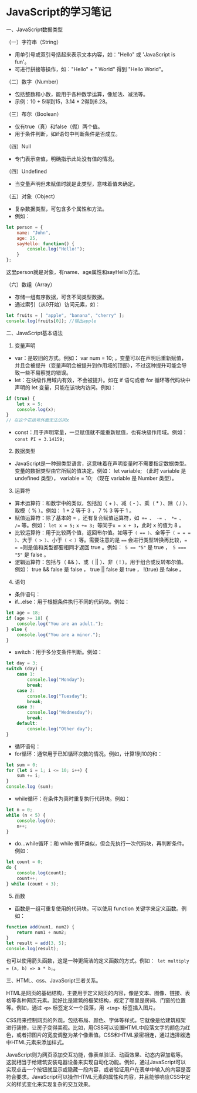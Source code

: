 # JavaScript的学习笔记

一、JavaScript数据类型

（一）字符串（String）

- 用单引号或双引号括起来表示文本内容，如："Hello" 或 'JavaScript is fun'。
- 可进行拼接等操作，如："Hello" + " World" 得到 "Hello World"。

（二）数字（Number）

- 包括整数和小数，能用于各种数学运算，像加法、减法等。
- 示例：10 + 5得到15，3.14 * 2得到6.28。

（三）布尔（Boolean）

- 仅有true（真）和false（假）两个值。
- 用于条件判断，如if语句中判断条件是否成立。

（四）Null

- 专门表示空值，明确指示此处没有值的情况。

（四）Undefined

- 当变量声明但未赋值时就是此类型，意味着值未确定。

（五）对象（Object）

- 复杂数据类型，可包含多个属性和方法。
- 例如：

``` javascript
let person = {
    name: "John",
    age: 25,
    sayHello: function() {
        console.log("Hello!");
    }
};
```


这里person就是对象，有name、age属性和sayHello方法。

（六）数组（Array）

- 存储一组有序数据，可含不同类型数据。
- 通过索引（从0开始）访问元素，如：

```javascript
let fruits = [ "apple", "banana", "cherry" ];
console.log(fruits[0]); //输出apple
```

二、JavaScript基本语法

1. 变量声明

- var：是较旧的方式。例如： var num = 10; 。变量可以在声明后重新赋值，并且会被提升（变量声明会被提升到作用域的顶部），不过这种提升可能会导致一些不易察觉的错误。
- let：在块级作用域内有效，不会被提升。如在 if 语句或者 for 循环等代码块中声明的 let 变量，只能在该块内访问。例如：

```javascript
if (true) {
    let x = 5;
    console.log(x); 
}
// 在这个花括号外面无法访问x
```




- const：用于声明常量，一旦赋值就不能重新赋值，也有块级作用域。例如：` const PI = 3.14159; `

2. 数据类型

- JavaScript是一种弱类型语言，这意味着在声明变量时不需要指定数据类型。变量的数据类型由它所赋的值决定。例如： let variable;  （此时 variable 是 undefined 类型）， variable = 10; （现在 variable 是 Number 类型）。

3. 运算符

- 算术运算符：和数学中的类似，包括加（ + ）、减（ - ）、乘（ * ）、除（ / ）、取模（ % ）。例如： 1 + 2 等于 3 ， 7 % 3 等于 1 。
- 赋值运算符：除了基本的 = ，还有复合赋值运算符，如` += 、 -= 、 *= 、 /=` 等。例如： `let x = 5;` `x += 3; `等同于` x = x + 3 `，此时 x 的值为 8 。
- 比较运算符：用于比较两个值，返回布尔值。如等于`（ == ）`、全等于`（ = = = ）`、大于`（ > ）`、小于`（ < ）`等。需要注意的是 `==` 会进行类型转换再比较，` = = = `则是值和类型都要相同才返回 true 。例如：` 5 == "5"` 是 true ，` 5 === "5"` 是 false 。
- 逻辑运算符：包括与（ && ）、或（ || ）、非（ ! ）。用于组合或反转布尔值。例如： true && false 是 false ， true || false 是 true ， !(true) 是 false 。

4. 语句

- 条件语句：
- if...else：用于根据条件执行不同的代码块。例如：

```javascript
let age = 18;
if (age >= 18) {
    console.log("You are an adult.");
} else {
    console.log("You are a minor.");
}
```


- switch：用于多分支条件判断。例如：

```javascript
let day = 3;
switch (day) {
    case 1:
        console.log("Monday");
        break;
    case 2:
        console.log("Tuesday");
        break;
    case 3:
        console.log("Wednesday");
        break;
    default:
        console.log("Other day");
}
```


- 循环语句：
- for循环：通常用于已知循环次数的情况。例如，计算1到10的和：

```javascript
let sum = 0;
for (let i = 1; i <= 10; i++) {
    sum += i;
}
console.log (sum);
```


- while循环：在条件为真时重复执行代码块。例如：

```javascript
let n = 0;
while (n < 5) {
    console.log(n);
    n++;
}
```


- do...while循环：和 while 循环类似，但会先执行一次代码块，再判断条件。例如：

```javascript
let count = 0;
do {
    console.log(count);
    count++;
} while (count < 3);
```


5. 函数

- 函数是一组可重复使用的代码块。可以使用 function 关键字来定义函数。例如：

```javascript
function add(num1, num2) {
    return num1 + num2;
}
let result = add(3, 5);
console.log(result); 
```
也可以使用箭头函数，这是一种更简洁的定义函数的方式。例如：` let multiply = (a, b) => a * b;`。

三、HTML、css、JavaScript三者关系。

HTML是网页的基础结构，主要用于定义网页的内容，像是文本、图像、链接、表格等各种网页元素。就好比是建筑的框架结构，规定了哪里是房间、门窗的位置等。例如，通过 `<p>` 标签定义一个段落，用` <img> `标签插入图片。
 
CSS用来控制网页的外观，包括布局、颜色、字体等样式。它就像是给建筑框架进行装修，让房子变得美观。比如，用CSS可以设置HTML中段落文字的颜色为红色，或者把图片的宽度调整为某个像素值。CSS和HTML紧密相连，通过选择器选中HTML元素来添加样式。
 
JavaScript则为网页添加交互功能，像表单验证、动画效果、动态内容加载等。这就相当于给建筑安装电器设备来实现自动化功能。例如，通过JavaScript可以实现点击一个按钮就显示或隐藏一段内容，或者验证用户在表单中输入的内容是否符合要求。JavaScript可以操作HTML元素的属性和内容，并且能够响应CSS中定义的样式变化来实现复杂的交互效果。
